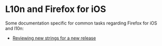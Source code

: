 # L10n and Firefox for iOS

Some documentation specific for common tasks regarding Firefox for iOS and l10n:
* [Reviewing new strings for a new release](review_iOSstrings.md)

